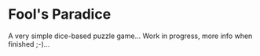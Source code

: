 # Fool's Paradice
A very simple dice-based puzzle game...
Work in progress, more info when finished ;-)...
